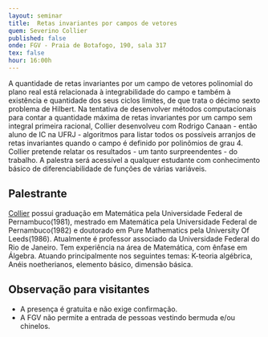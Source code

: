 ```yaml
---
layout: seminar
title:  Retas invariantes por campos de vetores
quem: Severino Collier
published: false
onde: FGV - Praia de Botafogo, 190, sala 317
tex: false
hour: 16:00h
---
```


A quantidade de retas invariantes por um campo de vetores polinomial
do plano real está relacionada à integrabilidade do campo e também à
existência e quantidade dos seus ciclos limites, de que trata o décimo
sexto problema de Hilbert. Na tentativa de desenvolver métodos
computacionais para contar a quantidade máxima de retas invariantes
por um campo sem integral primeira racional, Collier desenvolveu com
Rodrigo Canaan - então aluno de IC na UFRJ - algoritmos para listar
todos os possíveis arranjos de retas invariantes quando o campo é
definido por polinômios de grau 4. Collier pretende relatar os
resultados - um tanto surpreendentes - do trabalho. A palestra será
acessível a qualquer estudante com conhecimento básico de
diferenciabilidade de funções de várias variáveis.

## Palestrante

[Collier](http://lattes.cnpq.br/1416717596426384) possui graduação em
Matemática pela Universidade Federal de Pernambuco(1981), mestrado em
Matemática pela Universidade Federal de Pernambuco(1982) e doutorado
em Pure Mathematics pela University Of Leeds(1986). Atualmente é
professor associado da Universidade Federal do Rio de Janeiro. Tem
experiência na área de Matemática, com ênfase em Álgebra. Atuando
principalmente nos seguintes temas: K-teoria algébrica, Anéis
noetherianos, elemento básico, dimensão básica.

## Observação para visitantes

- A presença é gratuita e não exige confirmação.
- A FGV não permite a entrada de pessoas vestindo bermuda e/ou chinelos.
